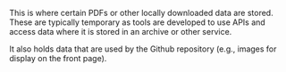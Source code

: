 This is where certain PDFs or other locally downloaded data are stored. These are typically temporary as tools are developed to use APIs and access data where it is stored in an archive or other service. 

It also holds data that are used by the Github repository (e.g., images for display on the front page). 
